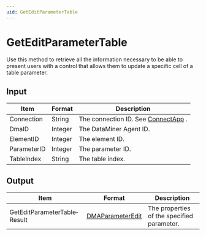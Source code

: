 ```yaml
---
uid: GetEditParameterTable
---
```


# GetEditParameterTable

Use this method to retrieve all the information necessary to be able to present users with a control that allows them to update a specific cell of a table parameter.

## Input

| Item        | Format  | Description                                          |
|-------------|---------|------------------------------------------------------|
| Connection  | String  | The connection ID. See [ConnectApp](xref:ConnectApp) . |
| DmaID       | Integer | The DataMiner Agent ID.                              |
| ElementID   | Integer | The element ID.                                      |
| ParameterID | Integer | The parameter ID.                                    |
| TableIndex  | String  | The table index.                                     |

## Output

| Item                         | Format                                                           | Description                                |
|------------------------------|------------------------------------------------------------------|--------------------------------------------|
| GetEditParameterTable­Result | [DMAParameterEdit](xref:DMAParameterEdit) | The properties of the specified parameter. |

